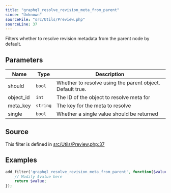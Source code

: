 ```yaml
---
title: "graphql_resolve_revision_meta_from_parent"
since: "Unknown"
sourceFile: "src/Utils/Preview.php"
sourceLine: 37
---
```



Filters whether to resolve revision metadata from the parent node
by default.

## Parameters

| Name | Type | Description |
|------|------|-------------|
| should | `bool` | Whether to resolve using the parent object. Default true. |
| object_id | `int` | The ID of the object to resolve meta for |
| meta_key | `string` | The key for the meta to resolve |
| single | `bool` | Whether a single value should be returned |




## Source

This filter is defined in [src/Utils/Preview.php:37](https://github.com/wp-graphql/wp-graphql/blob/develop/src/Utils/Preview.php#L37)


## Examples

```php
add_filter('graphql_resolve_revision_meta_from_parent', function($value, $should, $object_id, $meta_key, $single) {
    // Modify $value here
    return $value;
});
```